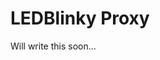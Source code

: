 <!--
title: LEDBlinky Proxy
slug: ledblinky-proxy
published: true
-->
# LEDBlinky Proxy
Will write this soon...